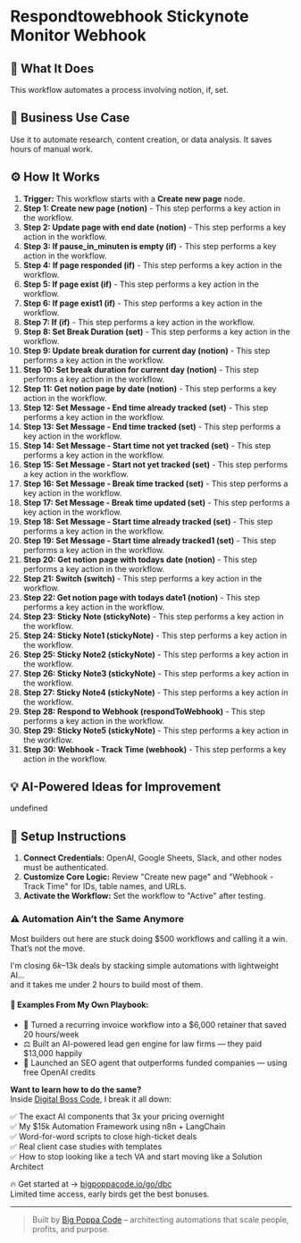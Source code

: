 # Respondtowebhook Stickynote Monitor Webhook

## 🚀 What It Does
This workflow automates a process involving notion, if, set.

## 💼 Business Use Case
Use it to automate research, content creation, or data analysis. It saves hours of manual work.

## ⚙️ How It Works
1.  **Trigger:** This workflow starts with a **Create new page** node.
2. **Step 1: Create new page (notion)** - This step performs a key action in the workflow.
3. **Step 2: Update page with end date (notion)** - This step performs a key action in the workflow.
4. **Step 3: If pause_in_minuten is empty (if)** - This step performs a key action in the workflow.
5. **Step 4: If page responded (if)** - This step performs a key action in the workflow.
6. **Step 5: If page exist (if)** - This step performs a key action in the workflow.
7. **Step 6: If page exist1 (if)** - This step performs a key action in the workflow.
8. **Step 7: If (if)** - This step performs a key action in the workflow.
9. **Step 8: Set Break Duration (set)** - This step performs a key action in the workflow.
10. **Step 9: Update break duration for current day (notion)** - This step performs a key action in the workflow.
11. **Step 10: Set break duration for current day (notion)** - This step performs a key action in the workflow.
12. **Step 11: Get notion page by date (notion)** - This step performs a key action in the workflow.
13. **Step 12: Set Message - End time already tracked (set)** - This step performs a key action in the workflow.
14. **Step 13: Set Message - End time tracked (set)** - This step performs a key action in the workflow.
15. **Step 14: Set Message - Start time not yet tracked (set)** - This step performs a key action in the workflow.
16. **Step 15: Set Message - Start not yet tracked (set)** - This step performs a key action in the workflow.
17. **Step 16: Set Message - Break time tracked (set)** - This step performs a key action in the workflow.
18. **Step 17: Set Message - Break time updated (set)** - This step performs a key action in the workflow.
19. **Step 18: Set Message - Start time already tracked (set)** - This step performs a key action in the workflow.
20. **Step 19: Set Message - Start time already tracked1 (set)** - This step performs a key action in the workflow.
21. **Step 20: Get notion page with todays date (notion)** - This step performs a key action in the workflow.
22. **Step 21: Switch (switch)** - This step performs a key action in the workflow.
23. **Step 22: Get notion page with todays date1 (notion)** - This step performs a key action in the workflow.
24. **Step 23: Sticky Note (stickyNote)** - This step performs a key action in the workflow.
25. **Step 24: Sticky Note1 (stickyNote)** - This step performs a key action in the workflow.
26. **Step 25: Sticky Note2 (stickyNote)** - This step performs a key action in the workflow.
27. **Step 26: Sticky Note3 (stickyNote)** - This step performs a key action in the workflow.
28. **Step 27: Sticky Note4 (stickyNote)** - This step performs a key action in the workflow.
29. **Step 28: Respond to Webhook (respondToWebhook)** - This step performs a key action in the workflow.
30. **Step 29: Sticky Note5 (stickyNote)** - This step performs a key action in the workflow.
31. **Step 30: Webhook - Track Time (webhook)** - This step performs a key action in the workflow.

## 💡 AI-Powered Ideas for Improvement
undefined

## 🔧 Setup Instructions
1. **Connect Credentials:** OpenAI, Google Sheets, Slack, and other nodes must be authenticated.
2. **Customize Core Logic:** Review "Create new page" and "Webhook - Track Time" for IDs, table names, and URLs.
3. **Activate the Workflow:** Set the workflow to "Active" after testing.

### ⚠️ Automation Ain’t the Same Anymore

Most builders out here are stuck doing $500 workflows and calling it a win.  
That’s not the move.  

I'm closing $6k–$13k deals by stacking simple automations with lightweight AI...  
and it takes me under 2 hours to build most of them.

#### 🧠 Examples From My Own Playbook:
- 🔁 Turned a recurring invoice workflow into a $6,000 retainer that saved 20 hours/week  
- ⚖️ Built an AI-powered lead gen engine for law firms — they paid $13,000 happily  
- 🚀 Launched an SEO agent that outperforms funded companies — using free OpenAI credits  

**Want to learn how to do the same?**  
Inside [Digital Boss Code](https://bigpoppacode.io/go/dbc), I break it all down:

✅ The exact AI components that 3x your pricing overnight  
✅ My $15k Automation Framework using n8n + LangChain  
✅ Word-for-word scripts to close high-ticket deals  
✅ Real client case studies with templates  
✅ How to stop looking like a tech VA and start moving like a Solution Architect  

🔥 Get started at → [bigpoppacode.io/go/dbc](https://bigpoppacode.io/go/dbc)  
Limited time access, early birds get the best bonuses.

---
> Built by [Big Poppa Code](https://bigpoppacode.io) – architecting automations that scale people, profits, and purpose.
